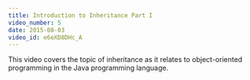 ```yaml
---
title: Introduction to Inheritance Part I
video_number: 5
date: 2015-08-03
video_id: e6eXD8DHc_A
---
```

This video covers the topic of inheritance as it relates to object-oriented programming in the Java programming language.
